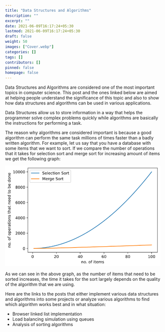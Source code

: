 ```yaml
---
title: "Data Structures and Algorithms"
description: ""
excerpt: ""
date: 2021-06-09T16:17:24+05:30
lastmod: 2021-06-09T16:17:24+05:30
draft: false
weight: 50
images: ["Cover.webp"]
categories: []
tags: []
contributors: []
pinned: false
homepage: false
---
```


Data Structures and Algorithms are considered one of the most important topics in computer science. This post and the ones linked below are aimed at helping people understand the significance of this topic and also to show how data structures and algorithms can be used in various applications.

Data Structures allow us to store information in a way that helps the programmer solve complex problems quickly while algorithms are basically the instructions for performing a task.

The reason why algorithms are considered important is because a good algorithm can perform the same task millions of times faster than a badly written algorithm. For example, let us say that you have a database with some items that we want to sort. If we compare the number of operations that it takes for selection sort and merge sort for increasing amount of items we get the following graph:

![Comparison](SelectvsMerge.png)

As we can see in the above graph, as the number of items that need to be sorted increases, the time it takes for the sort largely depends on the quality of the algorithm that we are using.

Here are the links to the posts that either implement various data structures and algorithms into some projects or analyze various algorithms to find which algorithm works best and in what situation:

- Browser linked list implementation
- Load balancing simulation using queues
- Analysis of sorting algorithms
